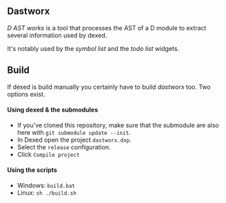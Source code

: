 ## Dastworx

_D AST works_ is a tool that processes the AST of a D module to extract several information used by dexed.

It's notably used by the _symbol list_ and the _todo list_ widgets.

## Build

If dexed is build manually you certainly have to build _dastworx_ too.
Two options exist.

#### Using dexed & the submodules

- If you've cloned this repository, make sure that the submodule are also here with `git submodule update --init`. 
- In Dexed open the project `dastworx.dxp`.
- Select the `release` configuration.
- Click `Compile project`

#### Using the scripts

- Windows: `build.bat`
- Linux: `sh ./build.sh`
